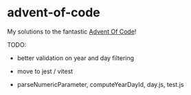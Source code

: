 # advent-of-code

My solutions to the fantastic [Advent Of Code](https://adventofcode.com/)!

TODO:

- better validation on year and day filtering
- move to jest / vitest

- parseNumericParameter, computeYearDayId, day.js, test.js
